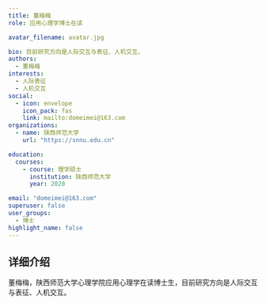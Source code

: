 ```yaml
---
title: 董梅梅
role: 应用心理学博士在读

avatar_filename: avatar.jpg

bio: 目前研究方向是人际交互与表征、人机交互。
authors:
  - 董梅梅
interests:
  - 人际表征
  - 人机交互
social:
  - icon: envelope
    icon_pack: fas
    link: mailto:domeimei@163.com
organizations:
  - name: 陕西师范大学
    url: "https://snnu.edu.cn"

education:
  courses:
    - course: 理学硕士
      institution: 陕西师范大学
      year: 2020

email: "domeimei@163.com"
superuser: false
user_groups:
  - 博士
highlight_name: false
---
```

## 详细介绍
董梅梅，陕西师范大学心理学院应用心理学在读博士生，目前研究方向是人际交互与表征、人机交互。

